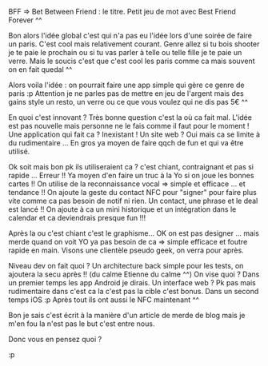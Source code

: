 BFF => Bet Between Friend  : le titre. Petit jeu de mot avec Best Friend Forever ^^

Bon alors l'idée global c'est qui n'a pas eu l'idée lors d'une soirée de faire un paris. C'est cool mais relativement courant. Genre allez si tu bois shooter je te paie le prochain ou si tu vas parler à telle ou telle fille je te paie un verre. Mais le soucis c'est que c'est cool les paris comme ca mais souvent on en fait quedal ^^

Alors voila l'idée : on pourrait faire une app simple qui gère ce genre de paris :p Attention je ne parles pas de mettre en jeu de l'argent mais des gains style un resto, un verre ou ce que vous voulez qui ne dis pas 5€ ^^ 

En quoi c'est innovant ? Très bonne question c'est la où ca fait mal. L'idée est pas nouvelle mais personne ne le fais comme il faut pour le moment ! Une application qui fait ca ? Inexistant ! Un site web ? Oui mais ca se limite à du rudimentaire ... En gros ya moyen de faire qqch de fun et qui va être utilisé. 

Ok soit mais bon pk ils utiliseraient ca ? c'est chiant, contraignant et pas si rapide ... Erreur !! Ya moyen d'en faire un truc à la Yo si on joue les bonnes cartes !! On utilise de la reconnaissance vocal => simple et efficace ... et tendance !! On ajoute la geste du contact NFC pour "signer" pour faire plus vite comme ca pas besoin de notif ni rien. Un contact, une phrase et le deal est lancé !! On ajoute à ca un mini historique et un intégration dans le calendar et ca deviendrais presque fun !!! 

Après la ou c'est chiant c'est le graphisme... OK on est pas designer ... mais merde quand on voit YO ya pas besoin de ca => simple efficace et foutre rapide en main. Visons une clientèle pseudo geek, on verra pour après.


Niveau dev on fait quoi ? Un architecture back simple pour les tests, on ajoutera la secu après !! (du calme Etienne du calme ^^) On vise quoi ? Dans un premier temps les app Android je dirais. Un interface web ? Pk pas mais rudimentaire dans c'est ca la c'est pas la cible c'est bonus. Dans un second temps iOS :p Après tout ils ont aussi le NFC maintenant ^^

Bon je sais c'est écrit à la manière d'un article de merde de blog mais je m'en fou la n'est pas le but c'est entre nous. 

Donc vous en pensez quoi ?

:p
